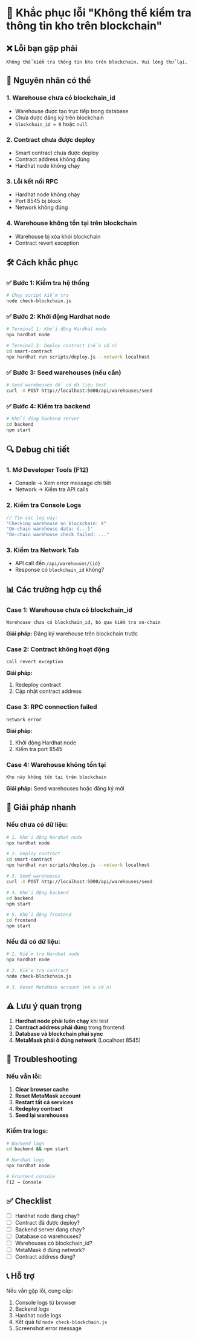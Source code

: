 # 🔧 Khắc phục lỗi "Không thể kiểm tra thông tin kho trên blockchain"

## ❌ Lỗi bạn gặp phải
```
Không thể kiểm tra thông tin kho trên blockchain. Vui lòng thử lại.
```

## 🎯 Nguyên nhân có thể

### 1. **Warehouse chưa có blockchain_id**
- Warehouse được tạo trực tiếp trong database
- Chưa được đăng ký trên blockchain
- `blockchain_id = 0` hoặc `null`

### 2. **Contract chưa được deploy**
- Smart contract chưa được deploy
- Contract address không đúng
- Hardhat node không chạy

### 3. **Lỗi kết nối RPC**
- Hardhat node không chạy
- Port 8545 bị block
- Network không đúng

### 4. **Warehouse không tồn tại trên blockchain**
- Warehouse bị xóa khỏi blockchain
- Contract revert exception

## 🛠️ Cách khắc phục

### ✅ Bước 1: Kiểm tra hệ thống
```bash
# Chạy script kiểm tra
node check-blockchain.js
```

### ✅ Bước 2: Khởi động Hardhat node
```bash
# Terminal 1: Khởi động Hardhat node
npx hardhat node

# Terminal 2: Deploy contract (nếu cần)
cd smart-contract
npx hardhat run scripts/deploy.js --network localhost
```

### ✅ Bước 3: Seed warehouses (nếu cần)
```bash
# Seed warehouses để có dữ liệu test
curl -X POST http://localhost:5000/api/warehouses/seed
```

### ✅ Bước 4: Kiểm tra backend
```bash
# Khởi động backend server
cd backend
npm start
```

## 🔍 Debug chi tiết

### 1. **Mở Developer Tools (F12)**
- Console → Xem error message chi tiết
- Network → Kiểm tra API calls

### 2. **Kiểm tra Console Logs**
```javascript
// Tìm các log này:
"Checking warehouse on blockchain: X"
"On-chain warehouse data: {...}"
"On-chain warehouse check failed: ..."
```

### 3. **Kiểm tra Network Tab**
- API call đến `/api/warehouses/{id}`
- Response có `blockchain_id` không?

## 📊 Các trường hợp cụ thể

### Case 1: Warehouse chưa có blockchain_id
```
Warehouse chưa có blockchain_id, bỏ qua kiểm tra on-chain
```
**Giải pháp:** Đăng ký warehouse trên blockchain trước

### Case 2: Contract không hoạt động
```
call revert exception
```
**Giải pháp:** 
1. Redeploy contract
2. Cập nhật contract address

### Case 3: RPC connection failed
```
network error
```
**Giải pháp:**
1. Khởi động Hardhat node
2. Kiểm tra port 8545

### Case 4: Warehouse không tồn tại
```
Kho này không tồn tại trên blockchain
```
**Giải pháp:** Seed warehouses hoặc đăng ký mới

## 🚀 Giải pháp nhanh

### Nếu chưa có dữ liệu:
```bash
# 1. Khởi động Hardhat node
npx hardhat node

# 2. Deploy contract
cd smart-contract
npx hardhat run scripts/deploy.js --network localhost

# 3. Seed warehouses
curl -X POST http://localhost:5000/api/warehouses/seed

# 4. Khởi động backend
cd backend
npm start

# 5. Khởi động frontend
cd frontend
npm start
```

### Nếu đã có dữ liệu:
```bash
# 1. Kiểm tra Hardhat node
npx hardhat node

# 2. Kiểm tra contract
node check-blockchain.js

# 3. Reset MetaMask account (nếu cần)
```

## ⚠️ Lưu ý quan trọng

1. **Hardhat node phải luôn chạy** khi test
2. **Contract address phải đúng** trong frontend
3. **Database và blockchain phải sync**
4. **MetaMask phải ở đúng network** (Localhost 8545)

## 🔧 Troubleshooting

### Nếu vẫn lỗi:
1. **Clear browser cache**
2. **Reset MetaMask account**
3. **Restart tất cả services**
4. **Redeploy contract**
5. **Seed lại warehouses**

### Kiểm tra logs:
```bash
# Backend logs
cd backend && npm start

# Hardhat logs
npx hardhat node

# Frontend console
F12 → Console
```

## ✅ Checklist

- [ ] Hardhat node đang chạy?
- [ ] Contract đã được deploy?
- [ ] Backend server đang chạy?
- [ ] Database có warehouses?
- [ ] Warehouses có blockchain_id?
- [ ] MetaMask ở đúng network?
- [ ] Contract address đúng?

## 📞 Hỗ trợ

Nếu vẫn gặp lỗi, cung cấp:
1. Console logs từ browser
2. Backend logs
3. Hardhat node logs
4. Kết quả từ `node check-blockchain.js`
5. Screenshot error message


